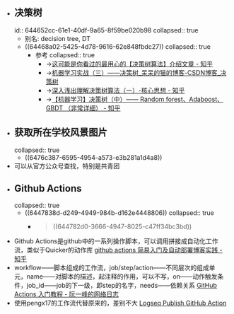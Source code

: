 - ## 决策树
  id:: 644652cc-61e1-40df-9a65-8f59be020b98
  collapsed:: true
	- 别名: decision tree, DT
	- ((64468a02-5425-4d78-9616-62e848fbdc27))
	  collapsed:: true
		- 参考
		  collapsed:: true
			- ->[这可能是你看过的最用心的【决策树算法】介绍文章 - 知乎](https://zhuanlan.zhihu.com/p/32053821)
			- ->[机器学习实战（三）——决策树_呆呆的猫的博客-CSDN博客_决策树](https://blog.csdn.net/jiaoyangwm/article/details/79525237)
			- ->[深入浅出理解决策树算法（一）-核心思想 - 知乎](https://zhuanlan.zhihu.com/p/26703300)
			- ->[【机器学习】决策树（中）—— Random forest、Adaboost、 GBDT （非常详细） - 知乎](https://zhuanlan.zhihu.com/p/86263786)
- ## 获取所在学校风景图片
  collapsed:: true
	- ((6476c387-6595-4954-a573-e3b281a1d4a8))
- 可以从官方公众号查找，特别是共青团
- ## Github Actions
  collapsed:: true
	- ((6447838d-d249-4949-984b-d162e4448806))
	  collapsed:: true
		- >((644782d0-3666-4947-8025-c47ff34bc3bd))
- Github Actions是github中的一系列操作脚本，可以调用拼接成自动化工作流，类似于Quicker的动作库 [github actions 简易入门及自动部署博客实践 - 知乎](https://zhuanlan.zhihu.com/p/93829286)
- workflow——脚本组成的工作流，job/step/action——不同层次的组成单元，name——对脚本的描述，起注释的作用，可以不写，on——动作触发条件，job_id——job的下一级，即step的名字，needs——依赖关系 [GitHub Actions 入门教程 - 阮一峰的网络日志](https://www.ruanyifeng.com/blog/2019/09/getting-started-with-github-actions.html)
- 使用pengx17的工作流代替原来的，差别不大 [Logseq Publish GitHub Action](https://pengx17.github.io/knowledge-garden/#/page/logseq%20publish%20github%20action)